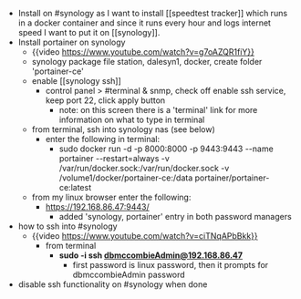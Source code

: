 - Install on #synology as I want to install [[speedtest tracker]] which runs in a docker container and since it runs every hour and logs internet speed I want to put it on [[synology]].
- Install portainer on synology
	- {{video https://www.youtube.com/watch?v=g7oAZQR1fiY}}
	- synology package file station, dalesyn1, docker, create folder 'portainer-ce'
	- enable [[synology ssh]]
		- control panel > #terminal & snmp, check off enable ssh service, keep port 22, click apply button
			- note: on this screen there is a 'terminal' link for more information on what to type in terminal
	- from terminal, ssh into synology nas (see below)
		- enter the following in terminal:
			- sudo docker run -d -p 8000:8000 -p 9443:9443 --name portainer --restart=always -v /var/run/docker.sock:/var/run/docker.sock -v /volume1/docker/portainer-ce:/data portainer/portainer-ce:latest
	- from my linux browser enter the following:
		- https://192.168.86.47:9443/
			- added 'synology, portainer' entry in both password managers
- how to ssh into #synology
	- {{video https://www.youtube.com/watch?v=ciTNqAPbBkk}}
		- from terminal
			- **sudo -i ssh dbmccombieAdmin@192.168.86.47**
				- first password is linux password, then it prompts for dbmccombieAdmin password
- disable ssh functionality on #synology when done